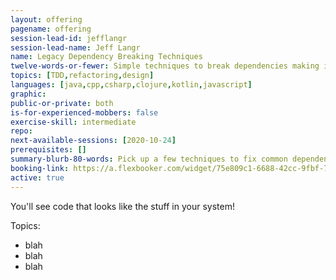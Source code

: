 ```yaml
---
layout: offering
pagename: offering
session-lead-id: jefflangr
session-lead-name: Jeff Langr
name: Legacy Dependency Breaking Techniques
twelve-words-or-fewer: Simple techniques to break dependencies making it hard to test
topics: [TDD,refactoring,design]
languages: [java,cpp,csharp,clojure,kotlin,javascript]
graphic:
public-or-private: both
is-for-experienced-mobbers: false
exercise-skill: intermediate
repo: 
next-available-sessions: [2020-10-24] 
prerequisites: []
summary-blurb-80-words: Pick up a few techniques to fix common dependency challenges in your code, things that make it seem impossible to write unit tests.
booking-link: https://a.flexbooker.com/widget/75e809c1-6688-42cc-9fbf-77b001c15991?serviceIds=39115
active: true
---
```

You'll see code that looks like the stuff in your system!

Topics:
* blah
* blah
* blah
